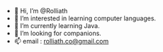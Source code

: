 - 👋 Hi, I’m @Rolliath
- 👀 I’m interested in learning computer languages.
- 🌱 I’m currently learning Java.
- 💞️ I’m looking for companions.
- 📫 email : rolliath.co@gmail.com

<!---
Rolliath/Rolliath is a ✨ special ✨ repository because its `README.md` (this file) appears on your GitHub profile.
You can click the Preview link to take a look at your changes.
--->
